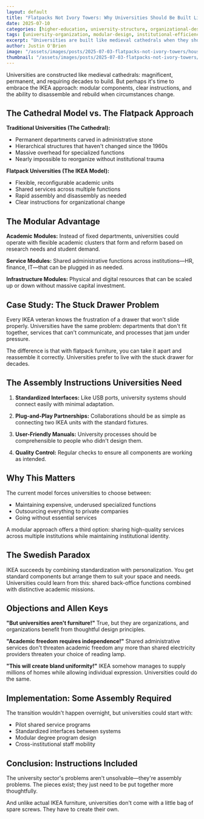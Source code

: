 ```yaml
---
layout: default
title: "Flatpacks Not Ivory Towers: Why Universities Should Be Built Like IKEA Furniture"
date: 2025-07-10
categories: [higher-education, university-structure, organizational-design]
tags: [university-organization, modular-design, institutional-efficiency, academic-structure, organizational-flexibility]
excerpt: "Universities are built like medieval cathedrals when they should be assembled like flatpack furniture. Modular, efficient, and possible to rebuild when you inevitably lose the instructions."
author: Justin O'Brien
image: "/assets/images/posts/2025-07-03-flatpacks-not-ivory-towers/house-of-cards.jpg"
thumbnail: "/assets/images/posts/2025-07-03-flatpacks-not-ivory-towers/house-of-cards.jpg"
---
```


Universities are constructed like medieval cathedrals: magnificent, permanent, and requiring decades to build. But perhaps it's time to embrace the IKEA approach: modular components, clear instructions, and the ability to disassemble and rebuild when circumstances change.

## The Cathedral Model vs. The Flatpack Approach

**Traditional Universities (The Cathedral):**
- Permanent departments carved in administrative stone
- Hierarchical structures that haven't changed since the 1960s
- Massive overhead for specialized functions
- Nearly impossible to reorganize without institutional trauma

**Flatpack Universities (The IKEA Model):**
- Flexible, reconfigurable academic units
- Shared services across multiple functions
- Rapid assembly and disassembly as needed
- Clear instructions for organizational change

## The Modular Advantage

**Academic Modules:** Instead of fixed departments, universities could operate with flexible academic clusters that form and reform based on research needs and student demand.

**Service Modules:** Shared administrative functions across institutions—HR, finance, IT—that can be plugged in as needed.

**Infrastructure Modules:** Physical and digital resources that can be scaled up or down without massive capital investment.

## Case Study: The Stuck Drawer Problem

Every IKEA veteran knows the frustration of a drawer that won't slide properly. Universities have the same problem: departments that don't fit together, services that can't communicate, and processes that jam under pressure.

The difference is that with flatpack furniture, you can take it apart and reassemble it correctly. Universities prefer to live with the stuck drawer for decades.

## The Assembly Instructions Universities Need

1. **Standardized Interfaces:** Like USB ports, university systems should connect easily with minimal adaptation.

2. **Plug-and-Play Partnerships:** Collaborations should be as simple as connecting two IKEA units with the standard fixtures.

3. **User-Friendly Manuals:** University processes should be comprehensible to people who didn't design them.

4. **Quality Control:** Regular checks to ensure all components are working as intended.

## Why This Matters

The current model forces universities to choose between:
- Maintaining expensive, underused specialized functions
- Outsourcing everything to private companies
- Going without essential services

A modular approach offers a third option: sharing high-quality services across multiple institutions while maintaining institutional identity.

## The Swedish Paradox

IKEA succeeds by combining standardization with personalization. You get standard components but arrange them to suit your space and needs. Universities could learn from this: shared back-office functions combined with distinctive academic missions.

## Objections and Allen Keys

**"But universities aren't furniture!"** True, but they are organizations, and organizations benefit from thoughtful design principles.

**"Academic freedom requires independence!"** Shared administrative services don't threaten academic freedom any more than shared electricity providers threaten your choice of reading lamp.

**"This will create bland uniformity!"** IKEA somehow manages to supply millions of homes while allowing individual expression. Universities could do the same.

## Implementation: Some Assembly Required

The transition wouldn't happen overnight, but universities could start with:

- Pilot shared service programs
- Standardized interfaces between systems
- Modular degree program design
- Cross-institutional staff mobility

## Conclusion: Instructions Included

The university sector's problems aren't unsolvable—they're assembly problems. The pieces exist; they just need to be put together more thoughtfully.

And unlike actual IKEA furniture, universities don't come with a little bag of spare screws. They have to create their own.
